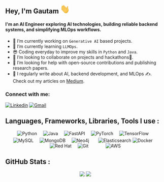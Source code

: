 ## Hey, I'm Gautam <img src="https://raw.githubusercontent.com/ABSphreak/ABSphreak/master/gifs/Hi.gif" width="30px">


#### I'm an AI Engineer exploring AI technologies, building reliable backend systems, and simplifying MLOps workflows.

- 🔭 I’m currently working on `Generative AI` based projects.
- 🌱 I’m currently learning `LLMOps`.
- 😎 Coding everyday to improve my skills in `Python` and `Java`.
- 👯 I’m looking to collaborate on projects and hackathons🤝.
- 🤔 I’m looking for help with open-source contributions and publishing research papers.
- 🚀 I regularly write about AI, backend development, and MLOps ✍️. Check out my articles on [Medium](https://medium.com/@gautam75).


### Connect with me:

[![Linkedin](https://img.shields.io/badge/-gautam-blue?style=flat-square&logo=Linkedin&logoColor=white&link=https://www.linkedin.com/in/gautam-chutani-2762171b9/)](https://www.linkedin.com/in/gautam-chutani-2762171b9/)
[![Gmail](https://img.shields.io/badge/-gautamabd17@gmail.com-c14438?style=flat-square&logo=Gmail&logoColor=white&link=mailto:gautamabd17@gmail.com)](mailto:gautamabd17@gmail.com)
 
          
## Languages, Frameworks, Libraries, Tools I use :

<p align="center">
  <img alt="Python" width="40px" style="padding-right:15px;" src="https://cdn.jsdelivr.net/gh/devicons/devicon/icons/python/python-original.svg" />
  <img alt="Java" width="40px" style="padding-right:15px;" src="https://cdn.jsdelivr.net/gh/devicons/devicon/icons/java/java-original.svg"/>
  <img alt="FastAPI" width="40px" style="padding-right:15px;" src="https://cdn.jsdelivr.net/gh/devicons/devicon/icons/fastapi/fastapi-original.svg" />
  <img alt="PyTorch" width="40px" style="padding-right:15px;" src="https://cdn.jsdelivr.net/gh/devicons/devicon/icons/pytorch/pytorch-original.svg" />
  <img alt="TensorFlow" width="40px" style="padding-right:15px;" src="https://cdn.jsdelivr.net/gh/devicons/devicon/icons/tensorflow/tensorflow-original.svg"/>
  <img alt="MySQL" width="45px" style="padding-right:15px;" src="https://cdn.jsdelivr.net/gh/devicons/devicon/icons/mysql/mysql-original-wordmark.svg" />
  <img alt="MongoDB" width="40px" style="padding-right:15px;" src="https://cdn.jsdelivr.net/gh/devicons/devicon/icons/mongodb/mongodb-plain-wordmark.svg" />
  <img alt="Neo4j" width="45px" style="padding-right:25px;" src="https://cdn.jsdelivr.net/gh/devicons/devicon/icons/neo4j/neo4j-original.svg" />
  <img alt="Elasticsearch" width="45px" style="padding-top:5px;" src="https://cdn.jsdelivr.net/gh/devicons/devicon/icons/elasticsearch/elasticsearch-plain-wordmark.svg" />
  <img alt="Docker" width="40px" style="padding-right:15px;" src="https://cdn.jsdelivr.net/gh/devicons/devicon/icons/docker/docker-original.svg" />
  <img alt="Red Hat" width="40px" style="padding-right:15px;" src="https://cdn.jsdelivr.net/gh/devicons/devicon/icons/redhat/redhat-original.svg" />
  <img alt="Git" width="40px" style="padding-right:15px;" src="https://cdn.jsdelivr.net/gh/devicons/devicon/icons/git/git-original.svg" />
  <img alt="AWS" width="40px" style="padding-left:35px;" src="https://cdn.jsdelivr.net/gh/devicons/devicon/icons/amazonwebservices/amazonwebservices-plain-wordmark.svg" />
</p>

<!-- 
<a href="https://www.python.org" target="_blank"> <img src="https://raw.githubusercontent.com/devicons/devicon/master/icons/python/python-original.svg" alt="python" width="40" height="40"/> </a>
<a href="https://go.dev/"><img width="45" alt="Golang" src="https://cdn.jsdelivr.net/gh/devicons/devicon@latest/icons/go/go-original-wordmark.svg"></a>
<a href="https://pytorch.org/" target="_blank"> <img src="https://raw.githubusercontent.com/valohai/ml-logos/master/pytorch.svg" alt="pytorch" width="90" height="40"/> </a>
<a href="https://keras.io/" target="_blank"> <img src="https://keras.io/img/logo.png" alt="keras" width="90" height="30"/> </a>
<a href="https://opencv.org/" target="_blank"> <img src="https://upload.wikimedia.org/wikipedia/commons/thumb/3/32/OpenCV_Logo_with_text_svg_version.svg/730px-OpenCV_Logo_with_text_svg_version.svg.png" alt="opencv" width="35"/> </a>
<a href="https://git-scm.com/" target="_blank"> <img src="https://www.vectorlogo.zone/logos/git-scm/git-scm-icon.svg" alt="git" width="40" height="40"/> </a>
<a href="https://code.visualstudio.com/" target="_blank"> <img src="https://raw.githubusercontent.com/github/explore/80688e429a7d4ef2fca1e82350fe8e3517d3494d/topics/visual-studio-code/visual-studio-code.png" alt="git" width="40" height="40"/> </a> 
<a href="https://heroku.com" target="_blank"> <img src="https://www.vectorlogo.zone/logos/heroku/heroku-icon.svg" alt="heroku" width="40" height="40"/> </a>
<a href="https://www.w3.org/html/" target="_blank"> <img src="https://raw.githubusercontent.com/devicons/devicon/master/icons/html5/html5-original-wordmark.svg" alt="html5" width="40" height="40"/> </a> <a href="https://www.w3schools.com/css/" target="_blank"> <img src="https://raw.githubusercontent.com/devicons/devicon/master/icons/css3/css3-original-wordmark.svg" alt="css3" width="40" height="40"/> </a> 
<a href="https://developer.mozilla.org/en-US/docs/Web/JavaScript" target="_blank"> <img src="https://raw.githubusercontent.com/devicons/devicon/master/icons/javascript/javascript-original.svg" alt="javascript" width="40" height="40"/> </a> 
<a href="https://fastapi.tiangolo.com/" target="_blank"> <img src="https://raw.githubusercontent.com/devicons/devicon/master/icons/fastapi/fastapi-plain-wordmark.svg" alt="FastAPI" width="55" height="55"/> </a>
<a href="https://www.djangoproject.com/" target="_blank"> <img src="https://www.vectorlogo.zone/logos/djangoproject/djangoproject-ar21.svg" alt="django" width="60" height="40"/> </a>
<a href="https://go.dev/" target="_blank"> <img src="https://www.vectorlogo.zone/logos/golang/golang-official.svg" alt="Golang" width="60" height="40"/> </a> -->




## GitHub Stats :

<p align="center">
  
  <img src="https://github-readme-stats.vercel.app/api?username=gautamgc17&hide=stars&show_icons=true&count_private=true&theme=tokyonight&line_height=32">
  <img src="https://github-readme-stats.vercel.app/api/top-langs/?username=gautamgc17&theme=tokyonight">

</p>



